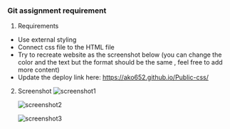 ### Git assignment requirement

1. Requirements

- Use external styling
- Connect css file to the HTML file
- Try to recreate website as the screenshot below (you can change the color and the text but the format should be the same , feel free to add more content)
- Update the deploy link here: https://ako652.github.io/Public-css/

2. Screenshot
   ![screenshot1](./screenshots/Screenshot1.png)

   ![screenshot2](./screenshots/Screenshot2.png)

   ![screenshot3](./screenshots/Screenshot3.png)

